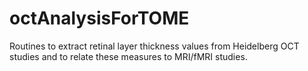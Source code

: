 # octAnalysisForTOME
Routines to extract retinal layer thickness values from Heidelberg OCT studies and to relate these measures to MRI/fMRI studies.
